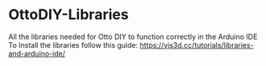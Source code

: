 # OttoDIY-Libraries
All the libraries needed for Otto DIY to function correctly in the Arduino IDE
To Install the libraries follow this guide: https://vjs3d.cc/tutorials/libraries-and-arduino-ide/
